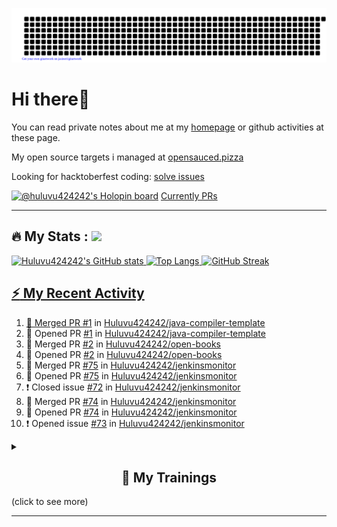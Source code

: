 ![gitartwork](gitartwork.svg)
# Hi there👋

You can read private notes about me at my [homepage](https://huluvu424242.github.io/home/) or github activities at these page.

My open source targets i managed at <a target="_blank" href="https://opensauced.pizza/">opensauced.pizza</a>

Looking for hacktoberfest coding: <a target="_blank" href="https://github.com/search?q=label:hacktoberfest+state:open+type:issue">solve issues</a>

[![@huluvu424242's Holopin board](https://holopin.io/api/user/board?user=huluvu424242)](https://holopin.io/@huluvu424242)
<a target="_blank" href="https://hacktoberfestchecker.jenko.me/user/Huluvu424242">Currently PRs</a>

---

## :fire: My Stats : <a href="https://github.com/Huluvu424242"><img src="https://img.shields.io/github/followers/Huluvu424242?label=follow&style=social" />
  
<!--p align="center"-->
<img alt="Huluvu424242's GitHub stats" src="https://github-readme-stats.vercel.app/api?username=Huluvu424242&show_icons=true&theme=vision-friendly-dark" width="33%" />
<img alt="Top Langs" src="https://github-readme-stats.vercel.app/api/top-langs/?username=Huluvu424242&layout=compact&theme=vision-friendly-dark" width="30%" />
<img alt="GitHub Streak" src="http://github-readme-streak-stats.herokuapp.com?user=Huluvu424242&theme=vision-friendly-dark&date_format=j%20M%5B%20Y%5D" width="33%" />
<!--/p-->
  
<!--script 
    type="module" 
    src='https://unpkg.com/@huluvu424242/honey-chucknorris-jokes@0.0.1/dist/honey-chucknorris-jokes/honey-chucknorris-jokes.js'>
</script>
<honey-chucknorris-jokes /-->

## :zap: My Recent Activity

<!--START_SECTION:activity-->
1. 🎉 Merged PR [#1](https://github.com/Huluvu424242/java-compiler-template/pull/1) in [Huluvu424242/java-compiler-template](https://github.com/Huluvu424242/java-compiler-template)
2. 💪 Opened PR [#1](https://github.com/Huluvu424242/java-compiler-template/pull/1) in [Huluvu424242/java-compiler-template](https://github.com/Huluvu424242/java-compiler-template)
3. 🎉 Merged PR [#2](https://github.com/Huluvu424242/open-books/pull/2) in [Huluvu424242/open-books](https://github.com/Huluvu424242/open-books)
4. 💪 Opened PR [#2](https://github.com/Huluvu424242/open-books/pull/2) in [Huluvu424242/open-books](https://github.com/Huluvu424242/open-books)
5. 🎉 Merged PR [#75](https://github.com/Huluvu424242/jenkinsmonitor/pull/75) in [Huluvu424242/jenkinsmonitor](https://github.com/Huluvu424242/jenkinsmonitor)
6. 💪 Opened PR [#75](https://github.com/Huluvu424242/jenkinsmonitor/pull/75) in [Huluvu424242/jenkinsmonitor](https://github.com/Huluvu424242/jenkinsmonitor)
7. ❗️ Closed issue [#72](https://github.com/Huluvu424242/jenkinsmonitor/issues/72) in [Huluvu424242/jenkinsmonitor](https://github.com/Huluvu424242/jenkinsmonitor)
8. 🎉 Merged PR [#74](https://github.com/Huluvu424242/jenkinsmonitor/pull/74) in [Huluvu424242/jenkinsmonitor](https://github.com/Huluvu424242/jenkinsmonitor)
9. 💪 Opened PR [#74](https://github.com/Huluvu424242/jenkinsmonitor/pull/74) in [Huluvu424242/jenkinsmonitor](https://github.com/Huluvu424242/jenkinsmonitor)
10. ❗️ Opened issue [#73](https://github.com/Huluvu424242/jenkinsmonitor/issues/73) in [Huluvu424242/jenkinsmonitor](https://github.com/Huluvu424242/jenkinsmonitor)
<!--END_SECTION:activity-->
  
  
<details>   
  <summary> <h2 align="center">🌱 My Trainings</h2> (click to see more)</summary>
  
  <a  target="_blank" href="https://www.flickr.com/photos/huluvu424242/albums/72157628149627159" title="Zertifikate"><img src="https://live.staticflickr.com/7007/6401185011_d67d8dd4e4_c.jpg" width="100%" height="10%" alt="Zertifikate"></a>
  
</details>


--- 



<!--
**Huluvu424242/huluvu424242** is a ✨ _special_ ✨ repository because its `README.md` (this file) appears on your GitHub profile.

Here are some ideas to get you started:

- 🔭 I’m currently working on ...
- 🌱 I’m currently learning ...
- 👯 I’m looking to collaborate on ...
- 🤔 I’m looking for help with ...
- 💬 Ask me about ...
- 📫 How to reach me: ...
- 😄 Pronouns: ...
- ⚡ Fun fact: ...
-->
